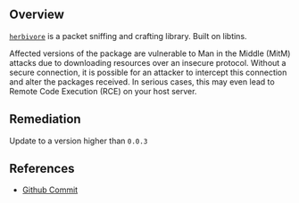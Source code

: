 ## Overview
[`herbivore`](https://www.npmjs.com/package/herbivore) is a packet sniffing and crafting library. Built on libtins.

Affected versions of the package are vulnerable to Man in the Middle (MitM) attacks due to downloading resources over an insecure protocol. Without a secure connection, it is possible for an attacker to intercept this connection and alter the packages received. In serious cases, this may even lead to Remote Code Execution (RCE) on your host server.

## Remediation
Update to a version higher than `0.0.3` 

## References
- [Github Commit](https://github.com/samatt/Herbivore/commit/0a041defc3463e99948e5d2064aef54b2128c5a3)
